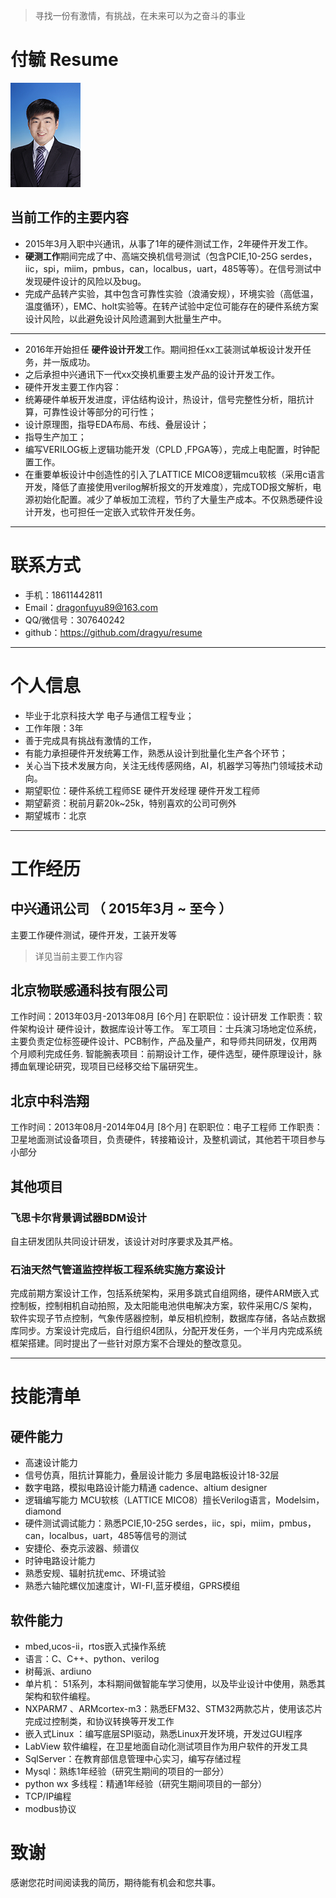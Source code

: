 > 寻找一份有激情，有挑战，在未来可以为之奋斗的事业

付毓 Resume                                   
=========

![img](https://github.com/dragyu/resume/blob/master/fuyu.png)

## 当前工作的主要内容

- 2015年3月入职中兴通讯，从事了1年的硬件测试工作，2年硬件开发工作。
- **硬测工作**期间完成了中、高端交换机信号测试（包含PCIE,10-25G serdes，iic，spi，miim，pmbus，can，localbus，uart，485等等）。在信号测试中发现硬件设计的风险以及bug。
- 完成产品转产实验，其中包含可靠性实验（浪涌安规），环境实验（高低温，温度循环），EMC、holt实验等。在转产试验中定位可能存在的硬件系统方案设计风险，以此避免设计风险遗漏到大批量生产中。

---

- 2016年开始担任 **硬件设计开发**工作。期间担任xx工装测试单板设计发开任务，并一版成功。
- 之后承担中兴通讯下一代xx交换机重要主发产品的设计开发工作。
- 硬件开发主要工作内容：
- 统筹硬件单板开发进度，评估结构设计，热设计，信号完整性分析，阻抗计算，可靠性设计等部分的可行性；
- 设计原理图，指导EDA布局、布线、叠层设计；
- 指导生产加工；
- 编写VERILOG板上逻辑功能开发（CPLD ,FPGA等），完成上电配置，时钟配置工作。
- 在重要单板设计中创造性的引入了LATTICE MICO8逻辑mcu软核（采用c语言开发，降低了直接使用verilog解析报文的开发难度），完成TOD报文解析，电源初始化配置。减少了单板加工流程，节约了大量生产成本。不仅熟悉硬件设计开发，也可担任一定嵌入式软件开发任务。

---

# 联系方式

- 手机：18611442811 
- Email：dragonfuyu89@163.com 
- QQ/微信号：307640242
- github：https://github.com/dragyu/resume

---
    
# 个人信息

- 毕业于北京科技大学 电子与通信工程专业；
- 工作年限：3年
- 善于完成具有挑战有激情的工作，
- 有能力承担硬件开发统筹工作，熟悉从设计到批量化生产各个环节；
- 关心当下技术发展方向，关注无线传感网络，AI，机器学习等热门领域技术动向。
- 期望职位：硬件系统工程师SE 硬件开发经理 硬件开发工程师
- 期望薪资：税前月薪20k~25k，特别喜欢的公司可例外
- 期望城市：北京

---

# 工作经历


## 中兴通讯公司 （ 2015年3月 ~ 至今 ）

主要工作硬件测试，硬件开发，工装开发等
 > 详见当前主要工作内容
  
## 北京物联感通科技有限公司
工作时间：2013年03月-2013年08月 [6个月]
在职职位：设计研发
工作职责：软件架构设计 硬件设计，数据库设计等工作。
军工项目：士兵演习场地定位系统，主要负责定位标签硬件设计、PCB制作，产品及量产，和导师共同研发，仅用两个月顺利完成任务.
智能腕表项目：前期设计工作，硬件选型，硬件原理设计，脉搏血氧理论研究，现项目已经移交给下届研究生。

## 北京中科浩翔
工作时间：2013年08月-2014年04月 [8个月]
在职职位：电子工程师
工作职责： 卫星地面测试设备项目，负责硬件，转接箱设计，及整机调试，其他若干项目参与小部分 

## 其他项目

### 飞思卡尔背景调试器BDM设计
自主研发团队共同设计研发，该设计对时序要求及其严格。

### 石油天然气管道监控样板工程系统实施方案设计
完成前期方案设计工作，包括系统架构，采用多跳式自组网络，硬件ARM嵌入式控制板，控制相机自动拍照，及太阳能电池供电解决方案，软件采用C/S 架构，软件实现子节点控制，气象传感器控制，单反相机控制，数据库存储，各站点数据库同步。方案设计完成后，自行组织4团队，分配开发任务，一个半月内完成系统框架搭建。同时提出了一些针对原方案不合理处的整改意见。

---

# 技能清单

## 硬件能力
- 高速设计能力
- 信号仿真，阻抗计算能力，叠层设计能力 多层电路板设计18-32层
- 数字电路，模拟电路设计能力精通 cadence、altium designer
- 逻辑编写能力 MCU软核（LATTICE MICO8）擅长Verilog语言，Modelsim，diamond
- 硬件测试调试能力：熟悉PCIE,10-25G serdes，iic，spi，miim，pmbus，can，localbus，uart，485等信号的测试
- 安捷伦、泰克示波器、频谱仪
- 时钟电路设计能力
- 熟悉安规、辐射抗扰emc、环境试验
- 熟悉六轴陀螺仪加速度计，WI-FI,蓝牙模组，GPRS模组

## 软件能力
- mbed,ucos-ii，rtos嵌入式操作系统
- 语言：C、C++、python、verilog
- 树莓派、ardiuno
- 单片机： 51系列，本科期间做智能车学习使用，以及毕业设计中使用，熟悉其架构和软件编程。
- NXPARM7 、ARMcortex-m3：熟悉EFM32、STM32两款芯片，使用该芯片完成过控制类，和协议转换等开发工作 
- 嵌入式Linux ：编写底层SPI驱动，熟悉Linux开发环境，开发过GUI程序
- LabView 软件编程，在卫星地面自动化测试项目作为用户软件的开发工具
- SqlServer：在教育部信息管理中心实习，编写存储过程
- Mysql：熟练1年经验（研究生期间的项目的一部分）
- python wx 多线程：精通1年经验（研究生期间项目的一部分）
- TCP/IP编程
- modbus协议



  

# 致谢
感谢您花时间阅读我的简历，期待能有机会和您共事。